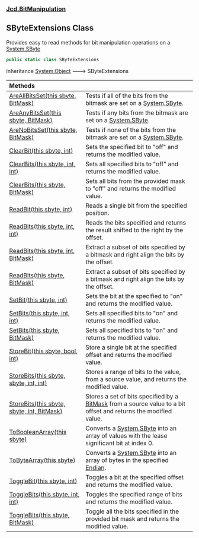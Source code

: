 ### [Jcd.BitManipulation](Jcd.BitManipulation.md 'Jcd.BitManipulation')

## SByteExtensions Class

Provides easy to read methods for bit manipulation operations on
a [System.SByte](https://docs.microsoft.com/en-us/dotnet/api/System.SByte 'System.SByte')

```csharp
public static class SByteExtensions
```

Inheritance [System.Object](https://docs.microsoft.com/en-us/dotnet/api/System.Object 'System.Object') &#129106;
SByteExtensions

| Methods                                                                                                                                                                                                                                              |                                                                                                                                                                                                                  |
|:-----------------------------------------------------------------------------------------------------------------------------------------------------------------------------------------------------------------------------------------------------|:-----------------------------------------------------------------------------------------------------------------------------------------------------------------------------------------------------------------|
| [AreAllBitsSet(this sbyte, BitMask)](Jcd.BitManipulation.SByteExtensions.AreAllBitsSet(thissbyte,Jcd.BitManipulation.BitMask).md 'Jcd.BitManipulation.SByteExtensions.AreAllBitsSet(this sbyte, Jcd.BitManipulation.BitMask)')                       | Tests if all of the bits from the bitmask are set on a [System.SByte](https://docs.microsoft.com/en-us/dotnet/api/System.SByte 'System.SByte').                                                                  |
| [AreAnyBitsSet(this sbyte, BitMask)](Jcd.BitManipulation.SByteExtensions.AreAnyBitsSet(thissbyte,Jcd.BitManipulation.BitMask).md 'Jcd.BitManipulation.SByteExtensions.AreAnyBitsSet(this sbyte, Jcd.BitManipulation.BitMask)')                       | Tests if any bits from the bitmask are set on a [System.SByte](https://docs.microsoft.com/en-us/dotnet/api/System.SByte 'System.SByte').                                                                         |
| [AreNoBitsSet(this sbyte, BitMask)](Jcd.BitManipulation.SByteExtensions.AreNoBitsSet(thissbyte,Jcd.BitManipulation.BitMask).md 'Jcd.BitManipulation.SByteExtensions.AreNoBitsSet(this sbyte, Jcd.BitManipulation.BitMask)')                          | Tests if none of the bits from the bitmask are set on a [System.SByte](https://docs.microsoft.com/en-us/dotnet/api/System.SByte 'System.SByte').                                                                 |
| [ClearBit(this sbyte, int)](Jcd.BitManipulation.SByteExtensions.ClearBit(thissbyte,int).md 'Jcd.BitManipulation.SByteExtensions.ClearBit(this sbyte, int)')                                                                                          | Sets the specified bit to "off" and returns the modified value.                                                                                                                                                  |
| [ClearBits(this sbyte, int, int)](Jcd.BitManipulation.SByteExtensions.ClearBits(thissbyte,int,int).md 'Jcd.BitManipulation.SByteExtensions.ClearBits(this sbyte, int, int)')                                                                         | Sets all specified bits to "off" and returns the modified value.                                                                                                                                                 |
| [ClearBits(this sbyte, BitMask)](Jcd.BitManipulation.SByteExtensions.ClearBits(thissbyte,Jcd.BitManipulation.BitMask).md 'Jcd.BitManipulation.SByteExtensions.ClearBits(this sbyte, Jcd.BitManipulation.BitMask)')                                   | Sets all bits from the provided mask to "off" and returns the modified value.                                                                                                                                    |
| [ReadBit(this sbyte, int)](Jcd.BitManipulation.SByteExtensions.ReadBit(thissbyte,int).md 'Jcd.BitManipulation.SByteExtensions.ReadBit(this sbyte, int)')                                                                                             | Reads a single bit from the specified position.                                                                                                                                                                  |
| [ReadBits(this sbyte, int, int)](Jcd.BitManipulation.SByteExtensions.ReadBits(thissbyte,int,int).md 'Jcd.BitManipulation.SByteExtensions.ReadBits(this sbyte, int, int)')                                                                            | Reads the bits specified and returns the result shifted to the right by the offset.                                                                                                                              |
| [ReadBits(this sbyte, int, BitMask)](Jcd.BitManipulation.SByteExtensions.ReadBits(thissbyte,int,Jcd.BitManipulation.BitMask).md 'Jcd.BitManipulation.SByteExtensions.ReadBits(this sbyte, int, Jcd.BitManipulation.BitMask)')                        | Extract a subset of bits specified by a bitmask and right align the bits by the offset.                                                                                                                          |
| [ReadBits(this sbyte, BitMask)](Jcd.BitManipulation.SByteExtensions.ReadBits(thissbyte,Jcd.BitManipulation.BitMask).md 'Jcd.BitManipulation.SByteExtensions.ReadBits(this sbyte, Jcd.BitManipulation.BitMask)')                                      | Extract a subset of bits specified by a bitmask and right align the bits by the offset.                                                                                                                          |
| [SetBit(this sbyte, int)](Jcd.BitManipulation.SByteExtensions.SetBit(thissbyte,int).md 'Jcd.BitManipulation.SByteExtensions.SetBit(this sbyte, int)')                                                                                                | Sets the bit at the specified to "on" and returns the modified value.                                                                                                                                            |
| [SetBits(this sbyte, int, int)](Jcd.BitManipulation.SByteExtensions.SetBits(thissbyte,int,int).md 'Jcd.BitManipulation.SByteExtensions.SetBits(this sbyte, int, int)')                                                                               | Sets all specified bits to "on" and returns the modified value.                                                                                                                                                  |
| [SetBits(this sbyte, BitMask)](Jcd.BitManipulation.SByteExtensions.SetBits(thissbyte,Jcd.BitManipulation.BitMask).md 'Jcd.BitManipulation.SByteExtensions.SetBits(this sbyte, Jcd.BitManipulation.BitMask)')                                         | Sets all specified bits to "on" and returns the modified value.                                                                                                                                                  |
| [StoreBit(this sbyte, bool, int)](Jcd.BitManipulation.SByteExtensions.StoreBit(thissbyte,bool,int).md 'Jcd.BitManipulation.SByteExtensions.StoreBit(this sbyte, bool, int)')                                                                         | Store a single bit at the specified offset and returns the modified value.                                                                                                                                       |
| [StoreBits(this sbyte, sbyte, int, int)](Jcd.BitManipulation.SByteExtensions.StoreBits(thissbyte,sbyte,int,int).md 'Jcd.BitManipulation.SByteExtensions.StoreBits(this sbyte, sbyte, int, int)')                                                     | Stores a range of bits to the value, from a source value, and returns the modified value.                                                                                                                        |
| [StoreBits(this sbyte, sbyte, int, BitMask)](Jcd.BitManipulation.SByteExtensions.StoreBits(thissbyte,sbyte,int,Jcd.BitManipulation.BitMask).md 'Jcd.BitManipulation.SByteExtensions.StoreBits(this sbyte, sbyte, int, Jcd.BitManipulation.BitMask)') | Stores a set of bits specified by a [BitMask](Jcd.BitManipulation.BitMask.md 'Jcd.BitManipulation.BitMask') from a source value to a bit offset and returns the modified value.                                  |
| [ToBooleanArray(this sbyte)](Jcd.BitManipulation.SByteExtensions.ToBooleanArray(thissbyte).md 'Jcd.BitManipulation.SByteExtensions.ToBooleanArray(this sbyte)')                                                                                      | Converts a [System.SByte](https://docs.microsoft.com/en-us/dotnet/api/System.SByte 'System.SByte') into an array of  values with the lease significant bit at index 0.                                           |
| [ToByteArray(this sbyte)](Jcd.BitManipulation.SByteExtensions.ToByteArray(thissbyte).md 'Jcd.BitManipulation.SByteExtensions.ToByteArray(this sbyte)')                                                                                               | Converts a [System.SByte](https://docs.microsoft.com/en-us/dotnet/api/System.SByte 'System.SByte') into an array of bytes in the specified [Endian](Jcd.BitManipulation.Endian.md 'Jcd.BitManipulation.Endian'). |
| [ToggleBit(this sbyte, int)](Jcd.BitManipulation.SByteExtensions.ToggleBit(thissbyte,int).md 'Jcd.BitManipulation.SByteExtensions.ToggleBit(this sbyte, int)')                                                                                       | Toggles a bit at the specified offset and returns the modified value.                                                                                                                                            |
| [ToggleBits(this sbyte, int, int)](Jcd.BitManipulation.SByteExtensions.ToggleBits(thissbyte,int,int).md 'Jcd.BitManipulation.SByteExtensions.ToggleBits(this sbyte, int, int)')                                                                      | Toggles the specified range of bits and returns the modified value.                                                                                                                                              |
| [ToggleBits(this sbyte, BitMask)](Jcd.BitManipulation.SByteExtensions.ToggleBits(thissbyte,Jcd.BitManipulation.BitMask).md 'Jcd.BitManipulation.SByteExtensions.ToggleBits(this sbyte, Jcd.BitManipulation.BitMask)')                                | Toggle all the bits specified in the provided bit mask and returns the modified value.                                                                                                                           |
